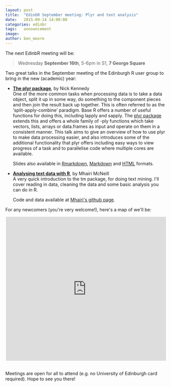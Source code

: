 ```yaml
---
layout: post
title:  "EdinbR September meeting: Plyr and text analysis"
date:   2015-09-14 14:00:00
categories: edinbr
tags:   announcement
image:
author: ben_moore
---
```



The next EdinbR meeting will be:

> Wednesday **September 16th**, 5-6pm in S1, **7 George Square**

Two great talks in the September meeting of the Edinburgh R user group to bring in the new (academic) year:

* [**The plyr package**](https://rawgit.com/NikNakk/edinbr-talks/Kennedy-talk/2015-09-16/Kennedy_plyr-talk.html#(1)), by Nick Kennedy <br />
  One of the more common tasks when processing data is to take a data object, split it up in some way, do something to the component pieces and then join the result back up together. This is often referred to as the ‘split-apply-combine’ paradigm. Base R offers a number of useful functions for doing this, including lapply and sapply. The [plyr package](http://plyr.had.co.nz/) extends this and offers a whole family of -ply functions which take vectors, lists, arrays or data.frames as input and operate on them in a consistent manner. This talk aims to give an overview of how to use plyr to make data processing easier, and also introduces some of the additional functionality that plyr offers including easy ways to view progress of a task and to parallelise code where multiple cores are available.
  
  Slides also available in [Rmarkdown](https://github.com/EdinbR/edinbr-talks/blob/master/2015-09-16/Kennedy_plyr-talk.Rmd), [Markdown](https://github.com/EdinbR/edinbr-talks/blob/master/2015-09-16/Kennedy_plyr-talk.md) and [HTML](https://github.com/EdinbR/edinbr-talks/blob/master/2015-09-16/Kennedy_plyr-talk.html) formats.
  
  
* [**Analysing text data with R**](https://rawgit.com/mhairi/tm_tutorial/master/text%20mining.html#/), by Mhairi McNeill <br />
  A very quick introduction to the tm package, for doing text mining. I'll cover reading in data, cleaning the data and some basic analysis you can do in R.
  
  Code and data available at [Mhairi's github page](https://github.com/mhairi/tm_tutorial).
  

For any newcomers (you're very welcome!), here's a map of we'll be:

<iframe src="https://www.google.com/maps/embed?pb=!1m18!1m12!1m3!1d2234.2888876703746!2d-3.1892457999999544!3d55.9443647!2m3!1f0!2f0!3f0!3m2!1i1024!2i768!4f13.1!3m3!1m2!1s0x4887c78367403f5b%3A0x342d6b9392ffecc6!2s7+George+Square%2C+The+University+of+Edinburgh%2C+Edinburgh%2C+City+of+Edinburgh+EH8+9JZ!5e0!3m2!1sen!2suk!4v1422630144560" width="500" height="450" frameborder="0" style="border:0; margin: 0 auto; display: block;"></iframe>

<br />

Meetings are open for all to attend (e.g. no University of Edinburgh card required). Hope to see you there!
